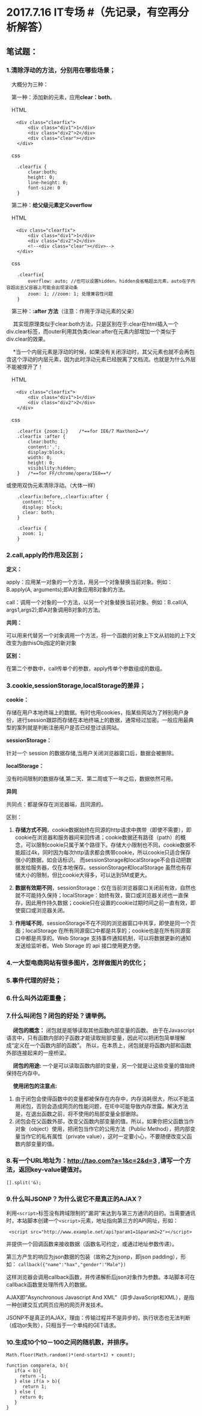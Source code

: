# 2017.7.16 IT专场 #（先记录，有空再分析解答）

## 笔试题： ##

### 1.清除浮动的方法，分别用在哪些场景； ###

  　大概分为三种：

  　第一种：添加新的元素，应用**clear：both**。

  　HTML

	  　<div class="clearfix">
		    <div class="div1">1</div>
		    <div class="div2">2</div>
		    <div class="clear"></div>
		</div>

  　css

   		.clearfix {
			clear:both; 
			height: 0; 
			line-height: 0; 
			font-size: 0
		}

  　第二种：**给父级元素定义overflow**

   　HTML

	  　<div class="clearfix">
		    <div class="div1">1</div>
		    <div class="div2">2</div>
		    <!--<div class="clear"></div>-->
		</div>

  　css

	   	.clearfix{
			overflow: auto; //也可以设置hidden，hidden会省略超出元素，auto在子内容超出去父容器上可能会出现滚动条
			zoom: 1; //zoom: 1; 处理兼容性问题
		}

  　第三种：**:after 方法**（注意：作用于浮动元素的父亲）

　  其实现原理类似于clear:both方法，只是区别在于:clear在html插入一个div.clear标签，而outer利用其伪类clear:after在元素内部增加一个类似于div.clear的效果。

　  *当一个内层元素是浮动的时候，如果没有关闭浮动时，其父元素也就不会再包含这个浮动的内层元素，因为此时浮动元素已经脱离了文档流。也就是为什么外层不能被撑开了！

   　HTML

	  　<div class="clearfix">
		    <div class="div1">1</div>
		    <div class="div2">2</div>
		</div>

  　css

	   	.clearfix {zoom:1;}    /*==for IE6/7 Maxthon2==*/
		.clearfix :after {
		    clear:both;
		    content:'.';
		    display:block;
		    width: 0;
		    height: 0;
		    visibility:hidden;
		}   /*==for FF/chrome/opera/IE8==*/

   或使用双伪元素清除浮动。（大体一样）

		.clearfix:before,.clearfix:after {
		  content: "";
		  display: block;
		  clear: both;
		}
		
		.clearfix {
		  zoom: 1;
		}



### 2.call,apply的作用及区别； ###

   **定义：**

   apply：应用某一对象的一个方法，用另一个对象替换当前对象。例如：B.apply(A, arguments);即A对象应用B对象的方法。

   call：调用一个对象的一个方法，以另一个对象替换当前对象。例如：B.call(A, args1,args2);即A对象调用B对象的方法。

   **共同：**

   可以用来代替另一个对象调用一个方法，将一个函数的对象上下文从初始的上下文改变为由thisObj指定的新对象

   **区别：**

   在第二个参数中，call传单个的参数，apply传单个参数组成的数组。


### 3.cookie,sessionStorage,localStorage的差异； ###

   **cookie：**
   
   存储在用户本地终端上的数据。有时也用cookies，指某些网站为了辨别用户身份，进行session跟踪而存储在本地终端上的数据，通常经过加密。一般应用最典型的案列就是判断注册用户是否已经登过该网站。

   **sessionStorage：** 

   针对一个 session 的数据存储,当用户关闭浏览器窗口后，数据会被删除。

   **localStorage：**

   没有时间限制的数据存储,第二天、第二周或下一年之后，数据依然可用。

   **异同**

   共同点：都是保存在浏览器端，且同源的。

   区别：

   1. **存储方式不同**，cookie数据始终在同源的http请求中携带（即使不需要），即cookie在浏览器和服务器间来回传递；cookie数据还有路径（path）的概念，可以限制cookie只属于某个路径下。存储大小限制也不同，cookie数据不能超过4k，同时因为每次http请求都会携带cookie，所以cookie只适合保存很小的数据，如会话标识。
   而sessionStorage和localStorage不会自动把数据发给服务器，仅在本地保存。sessionStorage和localStorage 虽然也有存储大小的限制，但比cookie大得多，可以达到5M或更大。

   2. **数据有效期不同**，sessionStorage：仅在当前浏览器窗口关闭前有效，自然也就不可能持久保持；localStorage：始终有效，窗口或浏览器关闭也一直保存，因此用作持久数据；cookie只在设置的cookie过期时间之前一直有效，即使窗口或浏览器关闭。

   3. **作用域不同**，sessionStorage不在不同的浏览器窗口中共享，即使是同一个页面；localStorage 在所有同源窗口中都是共享的；cookie也是在所有同源窗口中都是共享的。Web Storage 支持事件通知机制，可以将数据更新的通知发送给监听者。Web Storage 的 api 接口使用更方便。


### 4.一大型电商网站有很多图片，怎样做图片的优化； ###

### 5.事件代理的好处； ###

### 6.什么叫外边距重叠； ###

### 7.什么叫闭包？闭包的好处？请举例。 ###

　 **闭包的概念：**
   闭包就是能够读取其他函数内部变量的函数。
由于在Javascript语言中，只有函数内部的子函数才能读取局部变量，因此可以把闭包简单理解成“定义在一个函数内部的函数”。
所以，在本质上，闭包就是将函数内部和函数外部连接起来的一座桥梁。

　 **闭包的用途:**
   一个是可以读取函数内部的变量，另一个就是让这些变量的值始终保持在内存中。

　 **使用闭包的注意点:**

   1. 由于闭包会使得函数中的变量都被保存在内存中，内存消耗很大，所以不能滥用闭包，否则会造成网页的性能问题，在IE中可能导致内存泄露。解决方法是，在退出函数之前，将不使用的局部变量全部删除。
   2. 闭包会在父函数外部，改变父函数内部变量的值。所以，如果你把父函数当作对象（object）使用，把闭包当作它的公用方法（Public Method），把内部变量当作它的私有属性（private value），这时一定要小心，不要随便改变父函数内部变量的值。
   

### 8.有一个URL地址为：http://tao.com?a=1&c=2&d=3 ,请写一个方法，返回key-value键值对。 ###
	[].split('&);

### 9.什么叫JSONP？为什么说它不是真正的AJAX？ ###

   利用`<script>`标签没有跨域限制的“漏洞”来达到与第三方通讯的目的。当需要通讯时，本站脚本创建一个`<script>`元素，地址指向第三方的API网址，形如：

     <script src="http://www.example.net/api?param1=1&param2=2"></script>     
  并提供一个回调函数来接收数据（函数名可约定，或通过地址参数传递）。     

  第三方产生的响应为json数据的包装（故称之为jsonp，即json padding），形如：     `callback({"name":"hax","gender":"Male"})`   

  这样浏览器会调用callback函数，并传递解析后json对象作为参数。本站脚本可在callback函数里处理所传入的数据。

  AJAX即“Asynchronous Javascript And XML”（异步JavaScript和XML），是指一种创建交互式网页应用的网页开发技术。

  JSONP不是真正的AJAX，理由：传输过程并不是异步的，执行状态也无法判断（成功or失败），只相当于一个单纯的GET请求。

### 10.生成10个10－100之间的随机数，并排序。 ###
   
   	Math.floor(Math.random()*(end-start+1) + count);

	function compare(a, b){
	   if(a < b){
	     return -1;
	   } else if(a > b){
	      return 1;
	   } else {
	     return 0;
	   }
	}
